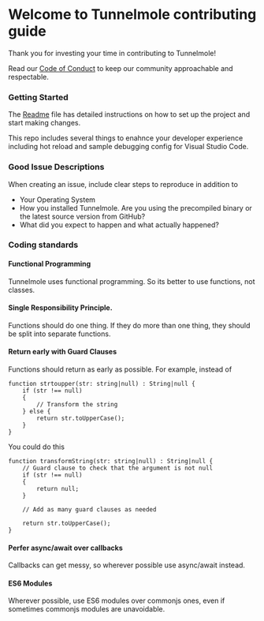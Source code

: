 # Welcome to Tunnelmole contributing guide <!-- omit in toc -->

Thank you for investing your time in contributing to Tunnelmole!

Read our [Code of Conduct](./CODE_OF_CONDUCT.md) to keep our community approachable and respectable.

### Getting Started
The [Readme](./README.md) file has detailed instructions on how to set up the project and start making changes.

This repo includes several things to enahnce your developer experience including hot reload and sample debugging config for Visual Studio Code.

### Good Issue Descriptions
When creating an issue, include clear steps to reproduce in addition to
- Your Operating System
- How you installed Tunnelmole. Are you using the precompiled binary or the latest source version from GitHub?
- What did you expect to happen and what actually happened?

### Coding standards

#### Functional Programming
Tunnelmole uses functional programming. So its better to use functions, not classes.

#### Single Responsibility Principle. 
Functions should do one thing. If they do more than one thing, they should be split into separate functions.

#### Return early with Guard Clauses
Functions should return as early as possible. For example, instead of
```
function strtoupper(str: string|null) : String|null {
	if (str !== null) 
	{
		// Transform the string
	} else {
		return str.toUpperCase();
	}
}
```

You could do this
```
function transformString(str: string|null) : String|null {
	// Guard clause to check that the argument is not null
	if (str !== null) 
	{
		return null;		
	}

	// Add as many guard clauses as needed

	return str.toUpperCase();
}
```

#### Perfer async/await over callbacks
Callbacks can get messy, so wherever possible use async/await instead.

#### ES6 Modules
Wherever possible, use ES6 modules over commonjs ones, even if sometimes commonjs modules are unavoidable.


